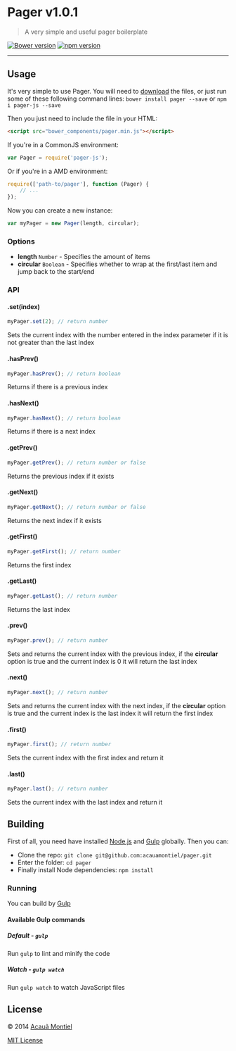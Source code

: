 Pager v1.0.1
============

> A very simple and useful pager boilerplate

[![Bower version](https://badge.fury.io/bo/pager.svg)](http://badge.fury.io/bo/pager)
[![npm version](https://badge.fury.io/js/pager-js.svg)](http://badge.fury.io/js/pager-js)

---


Usage
-----

It's very simple to use Pager. You will need to [download](https://github.com/acauamontiel/pager/archive/master.zip) the files, or just run some of these following command lines: `bower install pager --save` or `npm i pager-js --save`

Then you just need to include the file in your HTML:

```html
<script src="bower_components/pager.min.js"></script>
```

If you're in a CommonJS environment:

```javascript
var Pager = require('pager-js');
```

Or if you're in a AMD environment:

```javascript
require(['path-to/pager'], function (Pager) {
	// ...
});
```

Now you can create a new instance:

```javascript
var myPager = new Pager(length, circular);
```

### Options

* **length** `Number` - Specifies the amount of items
* **circular** `Boolean` - Specifies whether to wrap at the first/last item and jump back to the start/end


### API

#### .set(index)

```javascript
myPager.set(2); // return number
```

Sets the current index with the number entered in the index parameter if it is not greater than the last index


#### .hasPrev()

```javascript
myPager.hasPrev(); // return boolean
```

Returns if there is a previous index


#### .hasNext()

```javascript
myPager.hasNext(); // return boolean
```

Returns if there is a next index


#### .getPrev()

```javascript
myPager.getPrev(); // return number or false
```

Returns the previous index if it exists


#### .getNext()

```javascript
myPager.getNext(); // return number or false
```

Returns the next index if it exists


#### .getFirst()

```javascript
myPager.getFirst(); // return number
```

Returns the first index


#### .getLast()

```javascript
myPager.getLast(); // return number
```

Returns the last index


#### .prev()

```javascript
myPager.prev(); // return number
```

Sets and returns the current index with the previous index, if the **circular** option is true and the current index is 0 it will return the last index


#### .next()

```javascript
myPager.next(); // return number
```

Sets and returns the current index with the next index, if the **circular** option is true and the current index is the last index it will return the first index


#### .first()

```javascript
myPager.first(); // return number
```

Sets the current index with the first index and return it


#### .last()

```javascript
myPager.last(); // return number
```

Sets the current index with the last index and return it


Building
--------

First of all, you need have installed [Node.js](http://nodejs.org/) and [Gulp](http://gulpjs.com) globally.
Then you can:

- Clone the repo: `git clone git@github.com:acauamontiel/pager.git`
- Enter the folder: `cd pager`
- Finally install Node dependencies: `npm install`


### Running

You can build by [Gulp](http://gulpjs.com)


#### Available Gulp commands


##### Default - `gulp`

Run `gulp` to lint and minify the code


##### Watch - `gulp watch`

Run `gulp watch` to watch JavaScript files


License
-------

© 2014 [Acauã Montiel](http://acauamontiel.com.br)

[MIT License](http://acaua.mit-license.org/)
